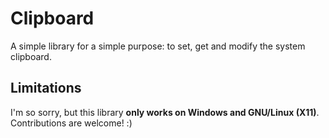 # Clipboard

A simple library for a simple purpose: to set, get and modify the system clipboard.

## Limitations

I'm so sorry, but this library **only works on Windows and GNU/Linux (X11)**. Contributions are welcome! :)
